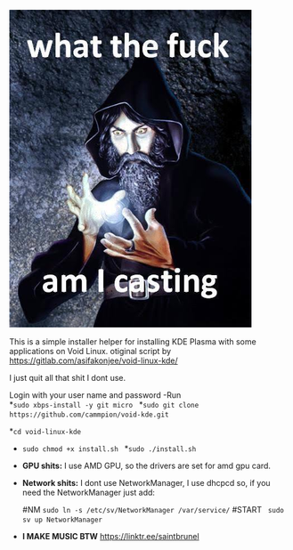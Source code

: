 ![Alt text](https://github.com/cammpion/void-kde/blob/main/void.jpg?raw=true)


This is a simple installer helper for installing KDE Plasma with some applications on Void Linux.
otiginal script by https://gitlab.com/asifakonjee/void-linux-kde/

I just quit all that shit I dont use.

Login with your user name and password
-Run  
*```sudo xbps-install -y git micro ```
 *```sudo git clone https://github.com/cammpion/void-kde.git ```

*```cd void-linux-kde ```
* ```sudo chmod +x install.sh ```
*```sudo ./install.sh ```



- **GPU shits:**
I use AMD GPU, so the drivers are set for amd gpu card.

- **Network shits:**
I dont use NetworkManager, I use dhcpcd
so, if you need the NetworkManager just add:


   #NM
   ```sudo ln -s /etc/sv/NetworkManager /var/service/```
   #START
  ``` sudo sv up NetworkManager```

  
- **I MAKE MUSIC BTW**
https://linktr.ee/saintbrunel
